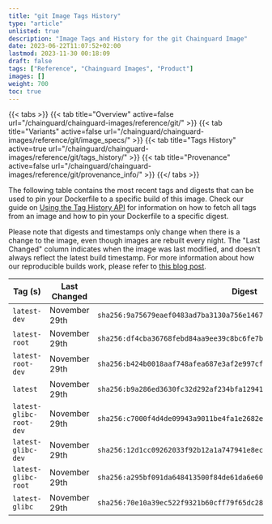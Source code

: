 ```yaml
---
title: "git Image Tags History"
type: "article"
unlisted: true
description: "Image Tags and History for the git Chainguard Image"
date: 2023-06-22T11:07:52+02:00
lastmod: 2023-11-30 00:18:09
draft: false
tags: ["Reference", "Chainguard Images", "Product"]
images: []
weight: 700
toc: true
---
```


{{< tabs >}}
{{< tab title="Overview" active=false url="/chainguard/chainguard-images/reference/git/" >}}
{{< tab title="Variants" active=false url="/chainguard/chainguard-images/reference/git/image_specs/" >}}
{{< tab title="Tags History" active=true url="/chainguard/chainguard-images/reference/git/tags_history/" >}}
{{< tab title="Provenance" active=false url="/chainguard/chainguard-images/reference/git/provenance_info/" >}}
{{</ tabs >}}

The following table contains the most recent tags and digests that can be used to pin your Dockerfile to a specific build of this image. Check our guide on [Using the Tag History API](/chainguard/chainguard-images/using-the-tag-history-api/) for information on how to fetch all tags from an image and how to pin your Dockerfile to a specific digest.

Please note that digests and timestamps only change when there is a change to the image, even though images are rebuilt every night. The "Last Changed" column indicates when the image was last modified, and doesn't always reflect the latest build timestamp. For more information about how our reproducible builds work, please refer to [this blog post](https://www.chainguard.dev/unchained/reproducing-chainguards-reproducible-image-builds).

| Tag (s)                  | Last Changed  | Digest                                                                    |
|--------------------------|---------------|---------------------------------------------------------------------------|
|  `latest-dev`            | November 29th | `sha256:9a75679eaef0483ad7ba3130a756e1467f86acffcd2f8bcb9ea864f41ca0cd5f` |
|  `latest-root`           | November 29th | `sha256:df4cba36768febd84aa9ee39c8bc6fe7b6751688f398811202fd0c6fccabc8c9` |
|  `latest-root-dev`       | November 29th | `sha256:b424b0018aaf748afea687e3af2e997cff35682c43a281fcfb2f5f3896c559ed` |
|  `latest`                | November 29th | `sha256:b9a286ed3630fc32d292af234bfa12941b8a360b1efdecd4f78981edf9eba1e4` |
|  `latest-glibc-root-dev` | November 29th | `sha256:c7000f4d4de09943a9011be4fa1e2682e973b3a260a4a4c04f9b35490ae16d91` |
|  `latest-glibc-dev`      | November 29th | `sha256:12d1cc09262033f92b12a1a747941e8eca3af12235773f04529b78ef3b1ff54c` |
|  `latest-glibc-root`     | November 29th | `sha256:a295bf091da648413500f84de61da6e60bc43ebf86793306696f99b1d22a8889` |
|  `latest-glibc`          | November 29th | `sha256:70e10a39ec522f9321b60cff79f65dc281255c48cf23b35e1570e0ab96ae2e07` |

